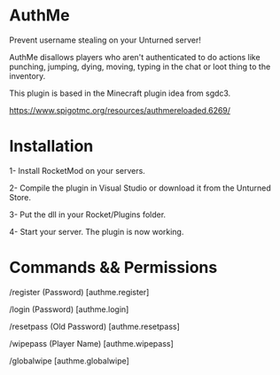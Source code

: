 # AuthMe
Prevent username stealing on your Unturned server!

AuthMe disallows players who aren't authenticated to do actions like punching, jumping, dying, moving,
typing in the chat or loot thing to the inventory.

This plugin is based in the Minecraft plugin idea from sgdc3.

https://www.spigotmc.org/resources/authmereloaded.6269/

# Installation

1- Install RocketMod on your servers.

2- Compile the plugin in Visual Studio or download it from the Unturned Store.

3- Put the dll in your Rocket/Plugins folder.

4- Start your server. The plugin is now working.


# Commands && Permissions
/register (Password) [authme.register]

/login (Password) [authme.login]

/resetpass (Old Password) [authme.resetpass]

/wipepass (Player Name) [authme.wipepass]

/globalwipe [authme.globalwipe]


